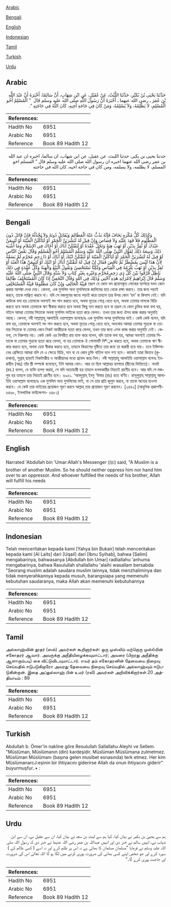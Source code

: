 [Arabic](#arabic)

[Bengali](#bengali)

[English](#english)

[Indonesian](#indonesian)

[Tamil](#tamil)

[Turkish](#turkish)

[Urdu](#urdu)

## Arabic


<div dir="rtl" lang="ar" style={{fontSize:'larger',backgroundColor:'#f8f9fa',padding:20}}>
حَدَّثَنَا يَحْيَى بْنُ بُكَيْرِ، حَدَّثَنَا اللَّيْثُ، عَنْ عُقَيْلٍ، عَنِ ابْنِ شِهَابٍ، أَنَّ سَالِمًا، أَخْبَرَهُ أَنَّ عَبْدَ اللَّهِ بْنَ عُمَرَ ـ رضى الله عنهما ـ أَخْبَرَهُ أَنَّ رَسُولَ اللَّهِ صلى الله عليه وسلم قَالَ ‏ "‏ الْمُسْلِمُ أَخُو الْمُسْلِمِ، لاَ يَظْلِمُهُ، وَلاَ يُسْلِمُهُ، وَمَنْ كَانَ فِي حَاجَةِ أَخِيهِ، كَانَ اللَّهُ فِي حَاجَتِهِ ‏"‏‏.‏
</div>
<div style={{backgroundColor:'#f8f9fa',padding:20, marginBottom: 10}}><table> <thead> <tr> <th>References:</th> <th></th> </tr> </thead> <tbody><tr><td>Hadith No</td><td>6951</td></tr><tr><td>Arabic No</td><td>6951</td></tr><tr><td>Reference</td><td>Book 89 Hadith 12</td></tr></tbody></table></div>


<div dir="rtl" lang="ar" style={{fontSize:'larger',backgroundColor:'#f8f9fa',padding:20}}>
حدثنا يحيى بن بكير، حدثنا الليث، عن عقيل، عن ابن شهاب، ان سالما، اخبره ان عبد الله بن عمر رضى الله عنهما اخبره ان رسول الله صلى الله عليه وسلم قال " المسلم اخو المسلم، لا يظلمه، ولا يسلمه، ومن كان في حاجة اخيه، كان الله في حاجته
</div>
<div style={{backgroundColor:'#f8f9fa',padding:20, marginBottom: 10}}><table> <thead> <tr> <th>References:</th> <th></th> </tr> </thead> <tbody><tr><td>Hadith No</td><td>6951</td></tr><tr><td>Arabic No</td><td>6951</td></tr><tr><td>Reference</td><td>Book 89 Hadith 12</td></tr></tbody></table></div>

## Bengali


<div dir="ltr" lang="bn" style={{fontSize:'larger',backgroundColor:'#f8f9fa',padding:20}}>
وَكَذَلِكَ كُلُّ مُكْرَهٍ يَخَافُ فَإِنَّهُ يَذُبُّ عَنْهُ الْمَظَالِمَ وَيُقَاتِلُ دُونَهُ وَلاَ يَخْذُلُهُ فَإِنْ قَاتَلَ دُونَ الْمَظْلُومِ فَلاَ قَوَدَ عَلَيْهِ وَلاَ قِصَاصَ وَإِنْ قِيلَ لَهُ لَتَشْرَبَنَّ الْخَمْرَ أَوْ لَتَأْكُلَنَّ الْمَيْتَةَ أَوْ لَتَبِيعَنَّ عَبْدَكَ أَوْ تُقِرُّ بِدَيْنٍ أَوْ تَهَبُ هِبَةً وَتَحُلُّ عُقْدَةً أَوْ لَنَقْتُلَنَّ أَبَاكَ أَوْ أَخَاكَ فِي الإِسْلاَمِ وَمَا أَشْبَهَ ذَلِكَ وَسِعَهُ ذَلِكَ لِقَوْلِ النَّبِيِّ صَلَّى اللَّهُ عَلَيْهِ وَسَلَّمَ الْمُسْلِمُ أَخُو الْمُسْلِمِ وَقَالَ بَعْضُ النَّاسِ لَوْ قِيلَ لَهُ لَتَشْرَبَنَّ الْخَمْرَ أَوْ لَتَأْكُلَنَّ الْمَيْتَةَ أَوْ لَنَقْتُلَنَّ ابْنَكَ أَوْ أَبَاكَ أَوْ ذَا رَحِمٍ مُحَرَّمٍ لَمْ يَسَعْهُ لِأَنَّ هَذَا لَيْسَ بِمُضْطَرٍّ ثُمَّ نَاقَضَ فَقَالَ إِنْ قِيلَ لَهُ لَنَقْتُلَنَّ أَبَاكَ أَوْ ابْنَكَ أَوْ لَتَبِيعَنَّ هَذَا الْعَبْدَ أَوْ تُقِرُّ بِدَيْنٍ أَوْ تَهَبُ يَلْزَمُهُ فِي الْقِيَاسِ وَلَكِنَّا نَسْتَحْسِنُ وَنَقُولُ الْبَيْعُ وَالْهِبَةُ وَكُلُّ عُقْدَةٍ فِي ذَلِكَ بَاطِلٌ فَرَّقُوا بَيْنَ كُلِّ ذِي رَحِمٍ مُحَرَّمٍ وَغَيْرِهِ بِغَيْرِ كِتَابٍ وَلاَ سُنَّةٍ وَقَالَ النَّبِيُّ صَلَّى اللَّهُ عَلَيْهِ وَسَلَّمَ قَالَ إِبْرَاهِيمُ لِامْرَأَتِهِ هَذِهِ أُخْتِي وَذَلِكَ فِي اللهِ وَقَالَ النَّخَعِيُّ إِذَا كَانَ الْمُسْتَحْلِفُ ظَالِمًا فَنِيَّةُ الْحَالِفِ وَإِنْ كَانَ مَظْلُومًا فَنِيَّةُ الْمُسْتَحْلِفِ তদ্রূপ যে কোন বল প্রয়োগকৃত লোকের ব্যাপারে যখন কোন প্রকার আশঙ্কা দেখা দেয়। কেননা, এক মুসলিম অন্য মুসলিমকে জালিমের হাত থেকে রক্ষা করবে। তার জন্য লড়াই করবে, তাকে লাঞ্ছিত করবে না। যদি সে মজলুমের জন্যে লড়াই করে তাহলে তার উপর কোন ‘হদ’ বা কিসাস নেই। যদি কাউকে বলা হয় তোমাকে অবশ্যই মদ পান করতে হবে, অথবা মৃতের গোশ্ত খেতে হবে, অথবা তোমার দাসকে বিক্রি করতে হবে অথবা তোমাকে ঋণ স্বীকার করতে হবে অথবা কিছু দান করতে হবে বা তদ্রূপ যে কোন চুক্তির কথা বলা হয়, নইলে আমরা তোমার পিতাকে অথবা মুসলিম ভাইকে হত্যা করে ফেলব। তখন তার জন্য ঐসব কাজ করার অনুমতি আছে। কেননা, নবী সাল্লাল্লাহু আলাইহি ওয়াসাল্লাম বলেছেনঃ এক মুসলিম অপর মুসলিমের ভাই। কেউ কেউ বলেন, যদি বলা হয়, তোমাকে অবশ্যই মদ পান করতে হবে, অথবা মৃতের গোশ্ত খেতে হবে, অন্যথায় আমরা তোমার পুত্রকে বা তোমার পিতাকে বা তোমার কোন নিকট আত্মীয়কে হত্যা করে ফেলব, তখন তার জন্য এসব কাজ করার অনুমতি নেই। কেননা, সে নিরুপায় নয়। কেউ কেউ এর বিপরীত রায় ব্যক্ত করে বলেন, যদি তাকে বলা হয়, আমরা অবশ্যই তোমার পিতাকে বা তোমার পুত্রকে হত্যা করে ফেলব, না হয় তোমাকে ঐ গোলামটি বিª্রক করতে হবে, অথবা তোমাকে ঋণ স্বীকার করতে হবে, অথবা হেবা স্বীকার করতে হবে, তাহলে কিয়াসের দৃষ্টিতে তার জন্য তা জরুরী হয়ে যায়। তবে ইস্তিহ্সানের প্রেক্ষিতে আমরা বলি যে এ ক্ষেত্রে বিক্রি, দান বা যে কোন চুক্তি বাতিল বলে গণ্য হবে। কাজেই তারা কিতাব (কুরআন), সুন্নাহ্ ছাড়াই নিকটাত্মীয় ও আত্মীয়দের মধ্যে প্রভেদ করে নিল। নবী সাল্লাল্লাহু আলাইহি ওয়াসাল্লাম বলেনঃ ইবরাহীম (আঃ) তাঁর স্ত্রী সম্পর্কে বলেছেন, ইনি আমার বোন। আর তা ছিল আল্লাহর ব্যাপারে (দ্বীনের ভিত্তিতে)। নাখঈ (রহ.) বলেন, যে ব্যক্তি হলফ্ করায়, সে যদি অত্যাচারী হয় তাহলে হলফকারীর নিয়তই গ্রহণীয় হবে। আর যদি সে মজলুম হয় তাহলে তার নিয়তই গ্রহণীয় হবে। ৬৯৫১. ‘আবদুল্লাহ্ ইবনু ‘উমার (রাঃ) হতে বর্ণিত। রাসূলুল্লাহ্ সাল্লাল্লাহু আলাইহি ওয়াসাল্লাম বলেছেনঃ এক মুসলিম অন্য মুসলিমের ভাই, না সে তার প্রতি জুলুম করবে, না তাকে অন্যের হাওলা করবে। যে কেউ তার ভাইয়ের প্রয়োজন পূরণ করবে আল্লাহ্ তার প্রয়োজন পূরণ করবেন। [২৪৪২] (আধুনিক প্রকাশনী- ৬৪৬৮, ইসলামিক ফাউন্ডেশন- ৬৪৮১)
</div>
<div style={{backgroundColor:'#f8f9fa',padding:20, marginBottom: 10}}><table> <thead> <tr> <th>References:</th> <th></th> </tr> </thead> <tbody><tr><td>Hadith No</td><td>6951</td></tr><tr><td>Arabic No</td><td>6951</td></tr><tr><td>Reference</td><td>Book 89 Hadith 12</td></tr></tbody></table></div>

## English


<div dir="ltr" lang="en" style={{fontSize:'larger',backgroundColor:'#f8f9fa',padding:20}}>
Narrated 'Abdullah bin 'Umar:Allah's Messenger (ﷺ) said, "A Muslim is a brother of another Muslim. So he should neither oppress him nor hand him over to an oppressor. And whoever fulfilled the needs of his brother, Allah will fulfill his needs
</div>
<div style={{backgroundColor:'#f8f9fa',padding:20, marginBottom: 10}}><table> <thead> <tr> <th>References:</th> <th></th> </tr> </thead> <tbody><tr><td>Hadith No</td><td>6951</td></tr><tr><td>Arabic No</td><td>6951</td></tr><tr><td>Reference</td><td>Book 89 Hadith 12</td></tr></tbody></table></div>

## Indonesian


<div dir="ltr" lang="id" style={{fontSize:'larger',backgroundColor:'#f8f9fa',padding:20}}>
Telah menceritakan kepada kami [Yahya bin Bukair] telah menceritakan kepada kami [Al Laits] dari [Uqail] dari [Ibnu Syihab], bahwa [Salim] mengabarinya, bahwasanya [Abdullah bin Umar] radliallahu 'anhuma mengabarinya, bahwa Rasulullah shallallahu 'alaihi wasallam bersabda: "Seorang muslim adalah saudara muslim lainnya, tidak menzhaliminya dan tidak menyerahkannya kepada musuh, barangsiapa yang memenuhi kebutuhan saudaranya, maka Allah akan memenuhi kebutuhannya
</div>
<div style={{backgroundColor:'#f8f9fa',padding:20, marginBottom: 10}}><table> <thead> <tr> <th>References:</th> <th></th> </tr> </thead> <tbody><tr><td>Hadith No</td><td>6951</td></tr><tr><td>Arabic No</td><td>6951</td></tr><tr><td>Reference</td><td>Book 89 Hadith 12</td></tr></tbody></table></div>

## Tamil


<div dir="ltr" lang="ta" style={{fontSize:'larger',backgroundColor:'#f8f9fa',padding:20}}>
அல்லாஹ்வின் தூதர் (ஸல்) அவர்கள் கூறினார்கள்: ஒரு முஸ்லிம் மற்றொரு முஸ்óமின் சகோதரர் ஆவார். அவருக்கு அநீதியிழைக்கவுமாட்டார்; அவரை (பிறரது அநீதிக்கு ஆளாகும்படி) கை விட்டுவிடவுமாட்டார். எவர் தம் சகோதரனின் தேவையை நிறைவு செய்வதில் ஈடுபடுகிறாரோ அவரது தேவையை நிறைவு செய்வதில் அல்லாஹ்வும் ஈடுபடுகின்றான். இதை அப்துல்லாஹ் பின் உமர் (ரலி) அவர்கள் அறிவிக்கிறார்கள்.20 அத்தியாயம் : 89
</div>
<div style={{backgroundColor:'#f8f9fa',padding:20, marginBottom: 10}}><table> <thead> <tr> <th>References:</th> <th></th> </tr> </thead> <tbody><tr><td>Hadith No</td><td>6951</td></tr><tr><td>Arabic No</td><td>6951</td></tr><tr><td>Reference</td><td>Book 89 Hadith 12</td></tr></tbody></table></div>

## Turkish


<div dir="ltr" lang="tr" style={{fontSize:'larger',backgroundColor:'#f8f9fa',padding:20}}>
Abdullah b. Ömer'in nakline göre Resulullah Sallallahu Aleyhi ve Sellem. "Müslüman, Müslümanın (din) kardeşidir. Müslüman Müslümana zulmetmez. Müslüman Müslümanı (başına gelen musibet esnasında) terk etmez. Her kim MüslümanarcJ:eşinin bir ihtiyacını giderirse Allah da onun ihtiyacını giderir" buyurmuşfur..• :
</div>
<div style={{backgroundColor:'#f8f9fa',padding:20, marginBottom: 10}}><table> <thead> <tr> <th>References:</th> <th></th> </tr> </thead> <tbody><tr><td>Hadith No</td><td>6951</td></tr><tr><td>Arabic No</td><td>6951</td></tr><tr><td>Reference</td><td>Book 89 Hadith 12</td></tr></tbody></table></div>

## Urdu


<div dir="rtl" lang="ur" style={{fontSize:'larger',backgroundColor:'#f8f9fa',padding:20}}>
ہم سے یحییٰ بن بکیر نے بیان کیا، کہا ہم سے لیث بن سعد نے بیان کیا، ان سے عقیل نے، ان سے ابن شہاب نے، انہیں سالم نے خبر دی اور انہیں عبداللہ بن عمر رضی اللہ عنہما نے خبر دی کہ رسول اللہ صلی اللہ علیہ وسلم نے فرمایا ”مسلمان مسلمان کا بھائی ہے نہ اس پر ظلم کرے اور نہ اسے ( کسی ظالم کے ) سپرد کرے اور جو شخص اپنے کسی بھائی کی ضرورت پوری کرنے میں لگا ہو گا اللہ تعالیٰ اس کی ضرورت اور حاجت پوری کرے گا۔“
</div>
<div style={{backgroundColor:'#f8f9fa',padding:20, marginBottom: 10}}><table> <thead> <tr> <th>References:</th> <th></th> </tr> </thead> <tbody><tr><td>Hadith No</td><td>6951</td></tr><tr><td>Arabic No</td><td>6951</td></tr><tr><td>Reference</td><td>Book 89 Hadith 12</td></tr></tbody></table></div>